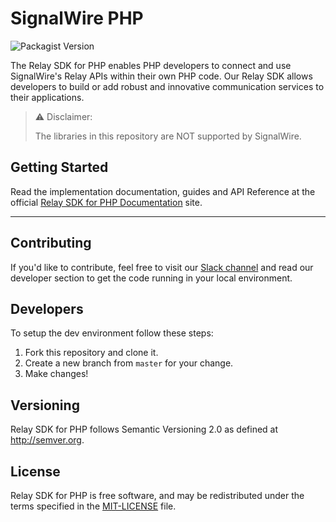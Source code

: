 # SignalWire PHP


![Packagist Version](https://img.shields.io/packagist/v/signalwire-community/signalwire.svg?color=brightgreen)

The Relay SDK for PHP enables PHP developers to connect and use SignalWire's Relay APIs within their own PHP code. Our Relay SDK allows developers to build or add robust and innovative communication services to their applications.

> ⚠️ Disclaimer:
>
> The libraries in this repository are NOT supported by SignalWire.

## Getting Started

Read the implementation documentation, guides and API Reference at the official [Relay SDK for PHP Documentation](https://docs.signalwire.com/reference/relay-sdk-php) site.

---

## Contributing

If you'd like to contribute, feel free to visit our [Slack channel](https://signalwire.community/) and read our developer section to get the code running in your local environment.

## Developers

To setup the dev environment follow these steps:

1. Fork this repository and clone it.
2. Create a new branch from `master` for your change.
3. Make changes!

## Versioning

Relay SDK for PHP follows Semantic Versioning 2.0 as defined at <http://semver.org>.

## License

Relay SDK for PHP is free software, and may be redistributed under the terms specified in the [MIT-LICENSE](https://github.com/signalwire-community/signalwire-php/blob/master/LICENSE) file.
